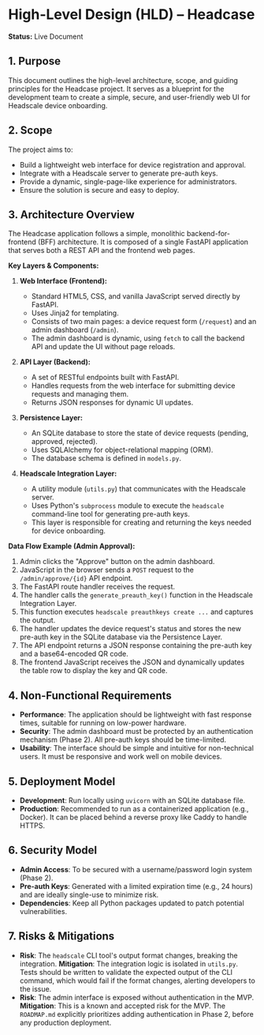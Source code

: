 # High-Level Design (HLD) – Headcase

**Status:** Live Document

## 1. Purpose
This document outlines the high-level architecture, scope, and guiding principles for the Headcase project. It serves as a blueprint for the development team to create a simple, secure, and user-friendly web UI for Headscale device onboarding.

## 2. Scope
The project aims to:
- Build a lightweight web interface for device registration and approval.
- Integrate with a Headscale server to generate pre-auth keys.
- Provide a dynamic, single-page-like experience for administrators.
- Ensure the solution is secure and easy to deploy.

## 3. Architecture Overview
The Headcase application follows a simple, monolithic backend-for-frontend (BFF) architecture. It is composed of a single FastAPI application that serves both a REST API and the frontend web pages.

**Key Layers & Components:**
1.  **Web Interface (Frontend):**
    *   Standard HTML5, CSS, and vanilla JavaScript served directly by FastAPI.
    *   Uses Jinja2 for templating.
    *   Consists of two main pages: a device request form (`/request`) and an admin dashboard (`/admin`).
    *   The admin dashboard is dynamic, using `fetch` to call the backend API and update the UI without page reloads.

2.  **API Layer (Backend):**
    *   A set of RESTful endpoints built with FastAPI.
    *   Handles requests from the web interface for submitting device requests and managing them.
    *   Returns JSON responses for dynamic UI updates.

3.  **Persistence Layer:**
    *   An SQLite database to store the state of device requests (pending, approved, rejected).
    *   Uses SQLAlchemy for object-relational mapping (ORM).
    *   The database schema is defined in `models.py`.

4.  **Headscale Integration Layer:**
    *   A utility module (`utils.py`) that communicates with the Headscale server.
    *   Uses Python's `subprocess` module to execute the `headscale` command-line tool for generating pre-auth keys.
    *   This layer is responsible for creating and returning the keys needed for device onboarding.

**Data Flow Example (Admin Approval):**
1.  Admin clicks the "Approve" button on the admin dashboard.
2.  JavaScript in the browser sends a `POST` request to the `/admin/approve/{id}` API endpoint.
3.  The FastAPI route handler receives the request.
4.  The handler calls the `generate_preauth_key()` function in the Headscale Integration Layer.
5.  This function executes `headscale preauthkeys create ...` and captures the output.
6.  The handler updates the device request's status and stores the new pre-auth key in the SQLite database via the Persistence Layer.
7.  The API endpoint returns a JSON response containing the pre-auth key and a base64-encoded QR code.
8.  The frontend JavaScript receives the JSON and dynamically updates the table row to display the key and QR code.

## 4. Non-Functional Requirements
- **Performance**: The application should be lightweight with fast response times, suitable for running on low-power hardware.
- **Security**: The admin dashboard must be protected by an authentication mechanism (Phase 2). All pre-auth keys should be time-limited.
- **Usability**: The interface should be simple and intuitive for non-technical users. It must be responsive and work well on mobile devices.

## 5. Deployment Model
- **Development**: Run locally using `uvicorn` with an SQLite database file.
- **Production**: Recommended to run as a containerized application (e.g., Docker). It can be placed behind a reverse proxy like Caddy to handle HTTPS.

## 6. Security Model
- **Admin Access**: To be secured with a username/password login system (Phase 2).
- **Pre-auth Keys**: Generated with a limited expiration time (e.g., 24 hours) and are ideally single-use to minimize risk.
- **Dependencies**: Keep all Python packages updated to patch potential vulnerabilities.

## 7. Risks & Mitigations
- **Risk**: The `headscale` CLI tool's output format changes, breaking the integration.
  **Mitigation**: The integration logic is isolated in `utils.py`. Tests should be written to validate the expected output of the CLI command, which would fail if the format changes, alerting developers to the issue.
- **Risk**: The admin interface is exposed without authentication in the MVP.
  **Mitigation**: This is a known and accepted risk for the MVP. The `ROADMAP.md` explicitly prioritizes adding authentication in Phase 2, before any production deployment.
